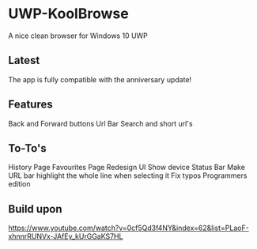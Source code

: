 # UWP-KoolBrowse
A nice clean browser for Windows 10 UWP
## Latest
The app is fully compatible with the anniversary update!
## Features
Back and Forward buttons
Url Bar
Search and short url's
## To-To's
History Page
Favourites Page
Redesign UI
Show device Status Bar
Make URL bar highlight the whole line when selecting it
Fix typos
Programmers edition
## Build upon
https://www.youtube.com/watch?v=0cf5Qd3f4NY&index=62&list=PLaoF-xhnnrRUNVx-JAfEy_kUrGGaKS7HL
